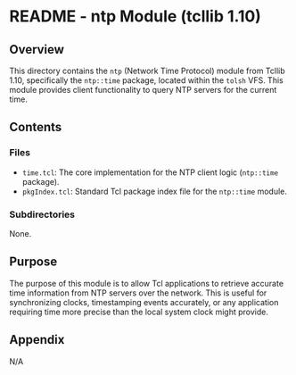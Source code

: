 # README - ntp Module (tcllib 1.10)

## Overview

This directory contains the `ntp` (Network Time Protocol) module from Tcllib 1.10, specifically the `ntp::time` package, located within the `tolsh` VFS. This module provides client functionality to query NTP servers for the current time.

## Contents

### Files

- `time.tcl`: The core implementation for the NTP client logic (`ntp::time` package).
- `pkgIndex.tcl`: Standard Tcl package index file for the `ntp::time` module.

### Subdirectories

None.

## Purpose

The purpose of this module is to allow Tcl applications to retrieve accurate time information from NTP servers over the network. This is useful for synchronizing clocks, timestamping events accurately, or any application requiring time more precise than the local system clock might provide.

## Appendix

N/A 